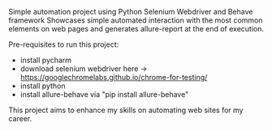Simple automation project using Python Selenium Webdriver and Behave framework
Showcases simple automated interaction with the most common elements on web pages and generates allure-report at the end of execution.

Pre-requisites to run this project:
- install pycharm
- download selenium webdriver here -> https://googlechromelabs.github.io/chrome-for-testing/
- install python
- install allure-behave via "pip install allure-behave"

This project aims to enhance my skills on automating web sites for my career.


